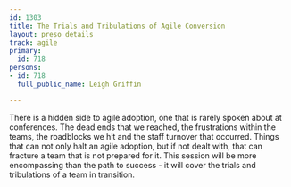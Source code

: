 ```yaml
---
id: 1303
title: The Trials and Tribulations of Agile Conversion
layout: preso_details
track: agile
primary:
  id: 718
persons:
- id: 718
  full_public_name: Leigh Griffin

---
```

There is a hidden side to agile adoption, one that is rarely spoken about at conferences. The dead ends that we reached, the frustrations within the teams, the roadblocks we hit and the staff turnover that occurred. Things that can not only halt an agile adoption, but if not dealt with, that can fracture a team that is not prepared for it. This session will be more encompassing than the path to success - it will cover the trials and tribulations of a team in transition.
